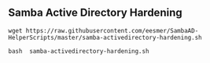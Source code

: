 ## Samba Active Directory Hardening


```
wget https://raw.githubusercontent.com/eesmer/SambaAD-HelperScripts/master/samba-activedirectory-hardening.sh
```
```
bash  samba-activedirectory-hardening.sh
```
